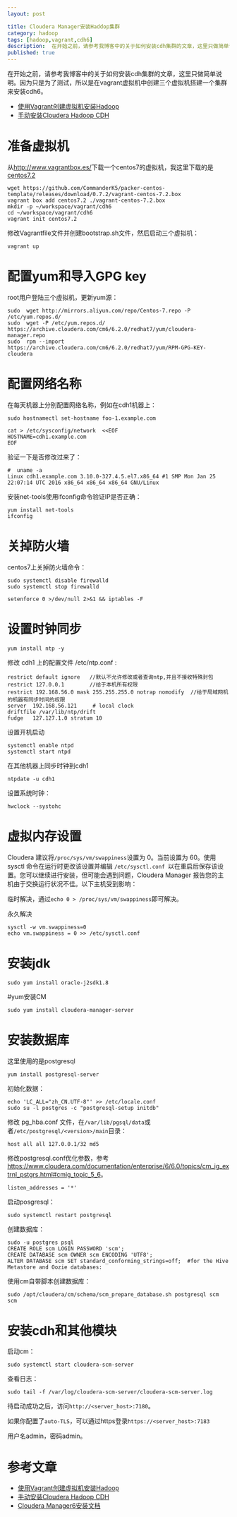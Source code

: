 ```yaml
---
layout: post

title: Cloudera Manager安装Haddop集群
category: hadoop
tags: [hadoop,vagrant,cdh6]
description:  在开始之前，请参考我博客中的关于如何安装cdh集群的文章，这里只做简单说明。因为只是为了测试，所以是在vagrant虚拟机中创建三个虚拟机搭建一个集群来安装cdh6。
published: true
---
```


在开始之前，请参考我博客中的关于如何安装cdh集群的文章，这里只做简单说明。因为只是为了测试，所以是在vagrant虚拟机中创建三个虚拟机搭建一个集群来安装cdh6。

- [使用Vagrant创建虚拟机安装Hadoop](http://blog.javachen.com/2014/02/23/create-virtualbox-by-vagrant.html)
- [手动安装Cloudera Hadoop CDH](http://blog.javachen.com/2013/03/24/manual-install-Cloudera-Hadoop-CDH.html)

# 准备虚拟机
从<http://www.vagrantbox.es/>下载一个centos7的虚拟机，我这里下载的是[centos7.2](https://github.com/CommanderK5/packer-centos-template/releases/download/0.7.2/vagrant-centos-7.2.box)

    wget https://github.com/CommanderK5/packer-centos-template/releases/download/0.7.2/vagrant-centos-7.2.box
    vagrant box add centos7.2 ./vagrant-centos-7.2.box
    mkdir -p ~/workspace/vagrant/cdh6
    cd ~/workspace/vagrant/cdh6
    vagrant init centos7.2

修改Vagrantfile文件并创建bootstrap.sh文件，然后启动三个虚拟机：

    vagrant up

# 配置yum和导入GPG key

root用户登陆三个虚拟机，更新yum源：

    sudo  wget http://mirrors.aliyun.com/repo/Centos-7.repo -P /etc/yum.repos.d/
    sudo  wget -P /etc/yum.repos.d/ https://archive.cloudera.com/cm6/6.2.0/redhat7/yum/cloudera-manager.repo 
    sudo  rpm --import https://archive.cloudera.com/cm6/6.2.0/redhat7/yum/RPM-GPG-KEY-cloudera

# 配置网络名称
在每天机器上分别配置网络名称，例如在cdh1机器上：

    sudo hostnamectl set-hostname foo-1.example.com

    cat > /etc/sysconfig/network  <<EOF
    HOSTNAME=cdh1.example.com
    EOF

验证一下是否修改过来了：

    #  uname -a
    Linux cdh1.example.com 3.10.0-327.4.5.el7.x86_64 #1 SMP Mon Jan 25 22:07:14 UTC 2016 x86_64 x86_64 x86_64 GNU/Linux

安装net-tools使用ifconfig命令验证IP是否正确：

    yum install net-tools
    ifconfig

# 关掉防火墙

centos7上关掉防火墙命令：

    sudo systemctl disable firewalld
    sudo systemctl stop firewalld

    setenforce 0 >/dev/null 2>&1 && iptables -F

# 设置时钟同步

    yum install ntp -y

修改 cdh1 上的配置文件 /etc/ntp.conf :

    restrict default ignore   //默认不允许修改或者查询ntp,并且不接收特殊封包
    restrict 127.0.0.1        //给于本机所有权限
    restrict 192.168.56.0 mask 255.255.255.0 notrap nomodify  //给于局域网机的机器有同步时间的权限
    server  192.168.56.121     # local clock
    driftfile /var/lib/ntp/drift
    fudge   127.127.1.0 stratum 10

设置开机启动

    systemctl enable ntpd
    systemctl start ntpd

在其他机器上同步时钟到cdh1

    ntpdate -u cdh1

设置系统时钟：

    hwclock --systohc

#  虚拟内存设置

Cloudera 建议将`/proc/sys/vm/swappiness`设置为 0。当前设置为 60。使用 sysctl 命令在运行时更改该设置并编辑 `/etc/sysctl.conf `以在重启后保存该设置。您可以继续进行安装，但可能会遇到问题，Cloudera Manager 报告您的主机由于交换运行状况不佳。以下主机受到影响：

临时解决，通过`echo 0 > /proc/sys/vm/swappiness`即可解决。

永久解决

    sysctl -w vm.swappiness=0
    echo vm.swappiness = 0 >> /etc/sysctl.conf

# 安装jdk

    sudo yum install oracle-j2sdk1.8

#yum安装CM

    sudo yum install cloudera-manager-server

# 安装数据库

这里使用的是postgresql

    yum install postgresql-server

初始化数据：

    echo 'LC_ALL="zh_CN.UTF-8"' >> /etc/locale.conf
    sudo su -l postgres -c "postgresql-setup initdb"

修改 pg_hba.conf 文件，在`/var/lib/pgsql/data`或者`/etc/postgresql/<version>/main`目录：

    host all all 127.0.0.1/32 md5
  

修改postgresql.conf优化参数，参考<https://www.cloudera.com/documentation/enterprise/6/6.0/topics/cm_ig_extrnl_pstgrs.html#cmig_topic_5_6>。

    listen_addresses = '*'

启动posgresql：

    sudo systemctl restart postgresql

创建数据库：

    sudo -u postgres psql
    CREATE ROLE scm LOGIN PASSWORD 'scm';
    CREATE DATABASE scm OWNER scm ENCODING 'UTF8';
    ALTER DATABASE scm SET standard_conforming_strings=off;  #for the Hive Metastore and Oozie databases:

使用cm自带脚本创建数据库：

    sudo /opt/cloudera/cm/schema/scm_prepare_database.sh postgresql scm scm

# 安装cdh和其他模块

启动cm：

    sudo systemctl start cloudera-scm-server

查看日志：

    sudo tail -f /var/log/cloudera-scm-server/cloudera-scm-server.log

待启动成功之后，访问`http://<server_host>:7180`。

如果你配置了`auto-TLS`，可以通过https登录`https://<server_host>:7183`

用户名admin，密码admin。

# 参考文章

- [使用Vagrant创建虚拟机安装Hadoop](http://blog.javachen.com/2014/02/23/create-virtualbox-by-vagrant.html)
- [手动安装Cloudera Hadoop CDH](http://blog.javachen.com/2013/03/24/manual-install-Cloudera-Hadoop-CDH.html)
- [Cloudera Manager6安装文档](https://www.cloudera.com/documentation/enterprise/6/6.0/topics/installation.html)